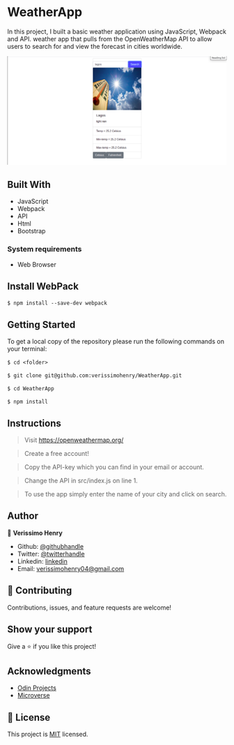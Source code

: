 # WeatherApp

In this project, I built a basic weather application using JavaScript, Webpack and API. weather app that pulls from the OpenWeatherMap API to allow users to search for and view the forecast in cities worldwide.

![screenshot](assest/image1.png)

## Built With

- JavaScript
- Webpack
- API
- Html
- Bootstrap

### System requirements

- Web Browser

## Install WebPack

```
$ npm install --save-dev webpack
```

## Getting Started

To get a local copy of the repository please run the following commands on your terminal:

```
$ cd <folder>
```

```
$ git clone git@github.com:verissimohenry/WeatherApp.git
```

```
$ cd WeatherApp
```

```
$ npm install
```

## Instructions

> Visit https://openweathermap.org/

> Create a free account!

> Copy the API-key which you can find in your email or account.

> Change the API in src/index.js on line 1.

> To use the app simply enter the name of your city and click on search.

## Author

👤 **Verissimo Henry**

- Github: [@githubhandle](https://github.com/verissimohenry)
- Twitter: [@twitterhandle](https://twitter.com/verissimohenry)
- Linkedin: [linkedin](https://www.linkedin.com/in/henry-verissimo-618906167/)
- Email: verissimohenry04@gmail.com

## 🤝 Contributing

Contributions, issues, and feature requests are welcome!

## Show your support

Give a ⭐️ if you like this project!

## Acknowledgments

- [Odin Projects](https://www.theodinproject.com/courses/)
- [Microverse](https://microverse.com)

## 📝 License

This project is [MIT](https://mit-license.org/) licensed.
